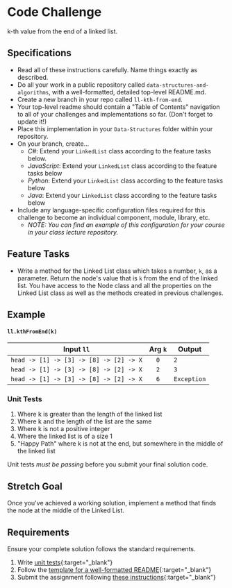 # Code Challenge

k-th value from the end of a linked list.

## Specifications
- Read all of these instructions carefully. Name things exactly as described.
- Do all your work in a public repository called `data-structures-and-algorithms`, with a well-formatted, detailed top-level README.md.
- Create a new branch in your repo called `ll-kth-from-end`.
- Your top-level readme should contain a "Table of Contents" navigation to all of your challenges and implementations so far. (Don't forget to update it!)
- Place this implementation in your `Data-Structures` folder within your repository.
- On your branch, create...
    - _C#_: Extend your `LinkedList` class according to the feature tasks below.
    - _JavaScript_: Extend your `LinkedList` class according to the feature tasks below
    - _Python_: Extend your `LinkedList` class according to the feature tasks below
    - _Java_: Extend your `LinkedList` class according to the feature tasks below
- Include any language-specific configuration files required for this challenge to become an individual component, module, library, etc.
  - _NOTE: You can find an example of this configuration for your course in your class lecture repository._

## Feature Tasks
- Write a method for the Linked List class which takes a number, `k`, as a parameter. Return the node's value that is `k` from the end of the linked list. You have access to the Node class and all the properties on the Linked List class as well as the methods created in previous challenges.

## Example

#### `ll.kthFromEnd(k)`

| Input `ll` | Arg `k` | Output |
|-----|:----:|----|
| `head -> [1] -> [3] -> [8] -> [2] -> X` | `0` | `2` |
| `head -> [1] -> [3] -> [8] -> [2] -> X` | `2` | `3` |
| `head -> [1] -> [3] -> [8] -> [2] -> X` | `6` | `Exception` |

### Unit Tests

1. Where k is greater than the length of the linked list
2. Where k and the length of the list are the same
3. Where k is not a positive integer
4. Where the linked list is of a size 1
5. "Happy Path" where k is not at the end, but somewhere in the middle of the linked list

Unit tests *must be passing* before you submit your final solution code.

## Stretch Goal

Once you've achieved a working solution, implement a method that finds the node at the middle of the Linked List.


## Requirements
Ensure your complete solution follows the standard requirements. 

1. Write [unit tests](../../Challenge_Testing){:target="_blank"}
1. Follow the [template for a well-formatted README](../../Challenge_Documentation){:target="_blank"}
1. Submit the assignment following [these instructions](../../Challenge_Submission){:target="_blank"}
